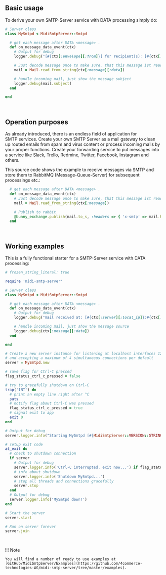 <h2>Basic usage</h2>

To derive your own SMTP-Server service with DATA processing simply do:

```rb
# Server class
class MySmtpd < MidiSmtpServer::Smtpd

  # get each message after DATA <message> .
  def on_message_data_event(ctx)
    # Output for debug
    logger.debug("[#{ctx[:envelope][:from]}] for recipient(s): [#{ctx[:envelope][:to]}]...")

    # Just decode message once to make sure, that this message ist readable
    mail = Mail.read_from_string(ctx[:message][:data])

    # handle incoming mail, just show the message subject
    logger.debug(mail.subject)
  end

end
```

<br>

<h2>Operation purposes</h2>

As already introduced, there is an endless field of application for SMTP&nbsp;services. Create your own SMTP&nbsp;Server as a mail&nbsp;gateway to clean up routed emails from spam and virus content or process incoming mails by your proper functions. Create your forwarding service to put messages into a service like Slack, Trello, Redmine, Twitter, Facebook, Instagram and others.

This source code shows the example to receive messages via SMTP and store them to RabbitMQ (Message-Queue-Server) for subsequent processings etc.:

```rb
  # get each message after DATA <message> .
  def on_message_data_event(ctx)
    # Just decode message once to make sure, that this message ist readable
    mail = Mail.read_from_string(ctx[:message])

    # Publish to rabbit
    @bunny_exchange.publish(mail.to_s, :headers => { 'x-smtp' => mail.header.to_s }, :routing_key => "to_queue")
  end
```

<br>

<h2>Working examples</h2>

This is a fully functional starter for a SMTP-Server service with DATA processing:

```rb
# frozen_string_literal: true

require 'midi-smtp-server'

# Server class
class MySmtpd < MidiSmtpServer::Smtpd

  # get each message after DATA <message> .
  def on_message_data_event(ctx)
    # Output for debug
    logger.debug("mail received at: [#{ctx[:server][:local_ip]}:#{ctx[:server][:local_port]}] from: [#{ctx[:envelope][:from]}] for recipient(s): [#{ctx[:envelope][:to]}]...")

    # handle incoming mail, just show the message source
    logger.debug(ctx[:message][:data])
  end

end

# Create a new server instance for listening at localhost interfaces 127.0.0.1:2525
# and accepting a maximum of 4 simultaneous connections per default
server = MySmtpd.new

# save flag for Ctrl-C pressed
flag_status_ctrl_c_pressed = false

# try to gracefully shutdown on Ctrl-C
trap('INT') do
  # print an empty line right after ^C
  puts
  # notify flag about Ctrl-C was pressed
  flag_status_ctrl_c_pressed = true
  # signal exit to app
  exit 0
end

# Output for debug
server.logger.info("Starting MySmtpd [#{MidiSmtpServer::VERSION::STRING}|#{MidiSmtpServer::VERSION::DATE}] (Basic usage) ...")

# setup exit code
at_exit do
  # check to shutdown connection
  if server
    # Output for debug
    server.logger.info('Ctrl-C interrupted, exit now...') if flag_status_ctrl_c_pressed
    # info about shutdown
    server.logger.info('Shutdown MySmtpd...')
    # stop all threads and connections gracefully
    server.stop
  end
  # Output for debug
  server.logger.info('MySmtpd down!')
end

# Start the server
server.start

# Run on server forever
server.join
```

<br>

!!! Note

    You will find a number of ready to use examples at [GitHub/MidiSmtpServer/Examples](https://github.com/4commerce-technologies-AG/midi-smtp-server/tree/master/examples).

<br>
